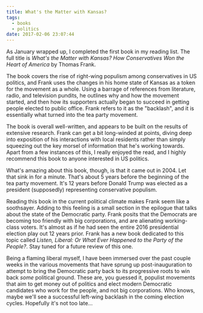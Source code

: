 ```yaml
---
title: What's the Matter with Kansas?
tags:
  - books
  - politics
date: 2017-02-06 23:07:44
---
```



As January wrapped up, I completed the first book in my reading list. The full title is *What's the Matter with Kansas? 
How Conservatives Won the Heart of America* by Thomas Frank.

The book covers the rise of right-wing populism among conservatives in US politics, and Frank uses the changes in his 
home state of Kansas as a token for the movement as a whole. Using a barrage of references from literature, radio, and 
television pundits, he outlines why and how the movement started, and then how its supporters actually began to succeed 
in getting people elected to public office. Frank refers to it as the "backlash", and it is essentially what turned 
into the tea party movement.

The book is overall well-written, and appears to be built on the results of extensive research. Frank can get a bit 
long-winded at points, diving deep into exposition of his interactions with local residents rather than simply 
squeezing out the key morsel of information that he's working towards. Apart from a few instances of this, I really 
enjoyed the read, and I highly recommend this book to anyone interested in US politics.

What's amazing about this book, though, is that it came out in 2004. Let that sink in for a minute. That's about 5 
years before the beginning of the tea party movement. It's 12 years before Donald Trump was elected as a president 
(supposedly) representing conservative populism.

Reading this book in the current political climate makes Frank seem like a soothsayer. Adding to this feeling is a 
small section in the epilogue that talks about the state of the Democratic party. Frank posits that the Democrats are 
becoming too friendly with big corporations, and are alienating working-class voters. It's almost as if he had seen 
the entire 2016 presidential election play out 12 years prior. Frank has a new book dedicated to this topic called 
*Listen, Liberal: Or What Ever Happened to the Party of the People?*. Stay tuned for a future review of this one.

Being a flaming liberal myself, I have been immersed over the past couple weeks in the various movements that 
have sprung up post-inauguration to attempt to bring the Democratic party back to its progressive roots to win back 
*some* political ground. These are, you guessed it, populist movements that aim to get money out of politics and elect 
modern Democratic candidates who work for the people, and not big corporations. Who knows, maybe we'll see a successful 
left-wing backlash in the coming election cycles. Hopefully it's not too late...
